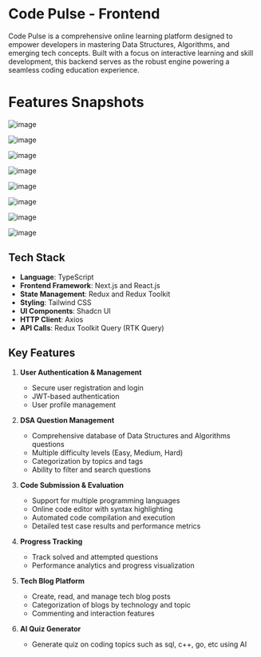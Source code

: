 # Code Pulse - Frontend
Code Pulse is a comprehensive online learning platform designed to empower developers in mastering Data Structures, Algorithms, and emerging tech concepts. Built with a focus on interactive learning and skill development, this backend serves as the robust engine powering a seamless coding education experience.

# Features Snapshots
![image](https://github.com/user-attachments/assets/a2c61d42-6f50-43a6-a3a0-6fe7c18cc0f7)

![image](https://github.com/user-attachments/assets/27c693a6-bbf5-470c-a9cd-7ba2283d08f7)

![image](https://github.com/user-attachments/assets/1afa105b-57b5-411c-8280-54abab66a29a)

![image](https://github.com/user-attachments/assets/4e4048b8-a44c-4104-b536-ebf676cbe456)

![image](https://github.com/user-attachments/assets/7c944c5e-4f96-4d0a-ac92-d94eb813feef)

![image](https://github.com/user-attachments/assets/8bfd98d8-b195-435b-a1c3-4019d78c49b2)

![image](https://github.com/user-attachments/assets/7be21fb7-8f2c-4288-ab4c-0a776c23691e)

![image](https://github.com/user-attachments/assets/e5f91f39-3dfd-4365-9186-8b5ebfe33576)

## Tech Stack
- **Language**: TypeScript
- **Frontend Framework**: Next.js and React.js
- **State Management**: Redux and Redux Toolkit
- **Styling**: Tailwind CSS
- **UI Components**: Shadcn UI
- **HTTP Client**: Axios
- **API Calls**: Redux Toolkit Query (RTK Query)

## Key Features
1. **User Authentication & Management**
   - Secure user registration and login
   - JWT-based authentication
   - User profile management

2. **DSA Question Management**
   - Comprehensive database of Data Structures and Algorithms questions
   - Multiple difficulty levels (Easy, Medium, Hard)
   - Categorization by topics and tags
   - Ability to filter and search questions

3. **Code Submission & Evaluation**
   - Support for multiple programming languages
   - Online code editor with syntax highlighting
   - Automated code compilation and execution
   - Detailed test case results and performance metrics

4. **Progress Tracking**
   - Track solved and attempted questions
   - Performance analytics and progress visualization

5. **Tech Blog Platform**
   - Create, read, and manage tech blog posts
   - Categorization of blogs by technology and topic
   - Commenting and interaction features

6. **AI Quiz Generator**
   - Generate quiz on coding topics such as sql, c++, go, etc using AI
